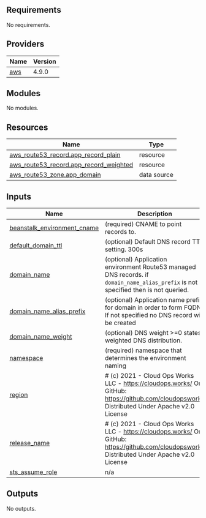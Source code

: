 ## Requirements

No requirements.

## Providers

| Name | Version |
|------|---------|
| <a name="provider_aws"></a> [aws](#provider\_aws) | 4.9.0 |

## Modules

No modules.

## Resources

| Name | Type |
|------|------|
| [aws_route53_record.app_record_plain](https://registry.terraform.io/providers/hashicorp/aws/latest/docs/resources/route53_record) | resource |
| [aws_route53_record.app_record_weighted](https://registry.terraform.io/providers/hashicorp/aws/latest/docs/resources/route53_record) | resource |
| [aws_route53_zone.app_domain](https://registry.terraform.io/providers/hashicorp/aws/latest/docs/data-sources/route53_zone) | data source |

## Inputs

| Name | Description | Type | Default | Required |
|------|-------------|------|---------|:--------:|
| <a name="input_beanstalk_environment_cname"></a> [beanstalk\_environment\_cname](#input\_beanstalk\_environment\_cname) | (required) CNAME to point records to. | `string` | n/a | yes |
| <a name="input_default_domain_ttl"></a> [default\_domain\_ttl](#input\_default\_domain\_ttl) | (optional) Default DNS record TTL setting. 300s | `number` | `300` | no |
| <a name="input_domain_name"></a> [domain\_name](#input\_domain\_name) | (optional) Application environment Route53 managed DNS records. if `domain_name_alias_prefix` is not specified then is not queried. | `string` | `"example.com"` | no |
| <a name="input_domain_name_alias_prefix"></a> [domain\_name\_alias\_prefix](#input\_domain\_name\_alias\_prefix) | (optional) Application name prefix for domain in order to form FQDN. If not specified no DNS record will be created | `string` | `""` | no |
| <a name="input_domain_name_weight"></a> [domain\_name\_weight](#input\_domain\_name\_weight) | (optional) DNS weight >=0 states weighted DNS distribution. | `number` | `-1` | no |
| <a name="input_namespace"></a> [namespace](#input\_namespace) | (required) namespace that determines the environment naming | `string` | n/a | yes |
| <a name="input_region"></a> [region](#input\_region) | # (c) 2021 - Cloud Ops Works LLC - https://cloudops.works/ On GitHub: https://github.com/cloudopsworks Distributed Under Apache v2.0 License | `string` | `"us-east-1"` | no |
| <a name="input_release_name"></a> [release\_name](#input\_release\_name) | # (c) 2021 - Cloud Ops Works LLC - https://cloudops.works/ On GitHub: https://github.com/cloudopsworks Distributed Under Apache v2.0 License | `string` | n/a | yes |
| <a name="input_sts_assume_role"></a> [sts\_assume\_role](#input\_sts\_assume\_role) | n/a | `string` | n/a | yes |

## Outputs

No outputs.

